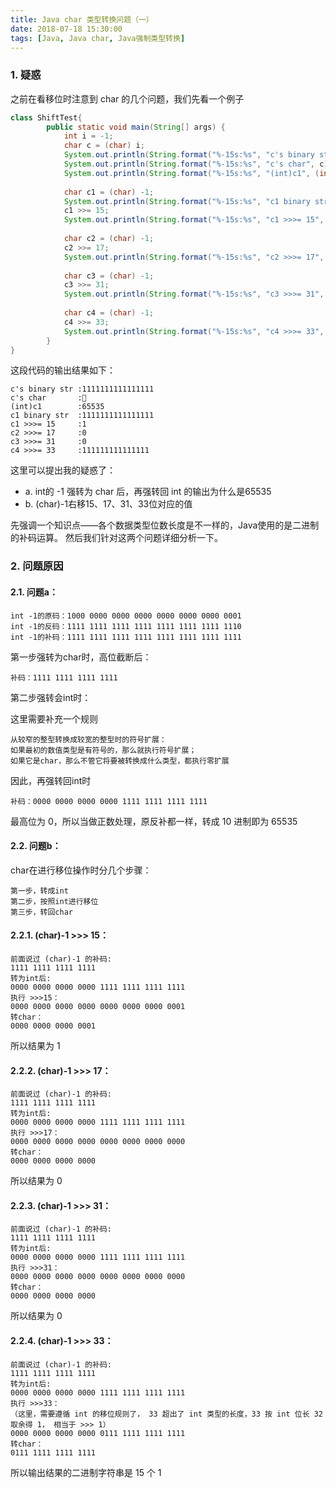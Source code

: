 ```yaml
---
title: Java char 类型转换问题（一）
date: 2018-07-18 15:30:00
tags: [Java, Java char, Java强制类型转换]
---
```


### 1. 疑惑
之前在看移位时注意到 char 的几个问题，我们先看一个例子
```java
class ShiftTest{
        public static void main(String[] args) {
            int i = -1;
            char c = (char) i;
            System.out.println(String.format("%-15s:%s", "c's binary str", Integer.toBinaryString(c)));
            System.out.println(String.format("%-15s:%s", "c's char", c));
            System.out.println(String.format("%-15s:%s", "(int)c1", (int) c));
    
            char c1 = (char) -1;
            System.out.println(String.format("%-15s:%s", "c1 binary str", Integer.toBinaryString(c1)));
            c1 >>= 15;
            System.out.println(String.format("%-15s:%s", "c1 >>>= 15", Integer.toBinaryString(c1)));
    
            char c2 = (char) -1;
            c2 >>= 17;
            System.out.println(String.format("%-15s:%s", "c2 >>>= 17", Integer.toBinaryString(c2)));
    
            char c3 = (char) -1;
            c3 >>= 31;
            System.out.println(String.format("%-15s:%s", "c3 >>>= 31", Integer.toBinaryString(c3)));
    
            char c4 = (char) -1;
            c4 >>= 33;
            System.out.println(String.format("%-15s:%s", "c4 >>>= 33", Integer.toBinaryString(c4)));
        }
}
```
这段代码的输出结果如下：
```
c's binary str :1111111111111111
c's char       :￿
(int)c1        :65535
c1 binary str  :1111111111111111
c1 >>>= 15     :1
c2 >>>= 17     :0
c3 >>>= 31     :0
c4 >>>= 33     :111111111111111
```
这里可以提出我的疑惑了：
- a. int的 -1 强转为 char 后，再强转回 int 的输出为什么是65535
- b. (char)-1右移15、17、31、33位对应的值

先强调一个知识点——各个数据类型位数长度是不一样的，Java使用的是二进制的补码运算。
然后我们针对这两个问题详细分析一下。

### 2. 问题原因
#### 2.1. 问题a：
```
int -1的原码：1000 0000 0000 0000 0000 0000 0000 0001
int -1的反码：1111 1111 1111 1111 1111 1111 1111 1110
int -1的补码：1111 1111 1111 1111 1111 1111 1111 1111
```
第一步强转为char时，高位截断后：
```
补码：1111 1111 1111 1111
```
第二步强转会int时：

这里需要补充一个规则
```
从较窄的整型转换成较宽的整型时的符号扩展：
如果最初的数值类型是有符号的，那么就执行符号扩展；
如果它是char，那么不管它将要被转换成什么类型，都执行零扩展
```
因此，再强转回int时
```
补码：0000 0000 0000 0000 1111 1111 1111 1111
```
最高位为 0，所以当做正数处理，原反补都一样，转成 10 进制即为 65535

#### 2.2. 问题b：
char在进行移位操作时分几个步骤：
```
第一步，转成int
第二步，按照int进行移位
第三步，转回char
```
#### 2.2.1. (char)-1 >>> 15：
```
前面说过 (char)-1 的补码:
1111 1111 1111 1111
转为int后:
0000 0000 0000 0000 1111 1111 1111 1111
执行 >>>15：
0000 0000 0000 0000 0000 0000 0000 0001
转char：
0000 0000 0000 0001
```
所以结果为 1

#### 2.2.2. (char)-1 >>> 17：
```
前面说过 (char)-1 的补码:
1111 1111 1111 1111
转为int后:
0000 0000 0000 0000 1111 1111 1111 1111
执行 >>>17：
0000 0000 0000 0000 0000 0000 0000 0000
转char：
0000 0000 0000 0000
```
所以结果为 0

#### 2.2.3. (char)-1 >>> 31：
```
前面说过 (char)-1 的补码:
1111 1111 1111 1111
转为int后:
0000 0000 0000 0000 1111 1111 1111 1111
执行 >>>31：
0000 0000 0000 0000 0000 0000 0000 0000
转char：
0000 0000 0000 0000
```
所以结果为 0


#### 2.2.4. (char)-1 >>> 33：
```
前面说过 (char)-1 的补码:
1111 1111 1111 1111
转为int后:
0000 0000 0000 0000 1111 1111 1111 1111
执行 >>>33：
（这里，需要遵循 int 的移位规则了， 33 超出了 int 类型的长度，33 按 int 位长 32 取余得 1， 相当于 >>> 1）  
0000 0000 0000 0000 0111 1111 1111 1111
转char：
0111 1111 1111 1111
```
所以输出结果的二进制字符串是 15 个 1

